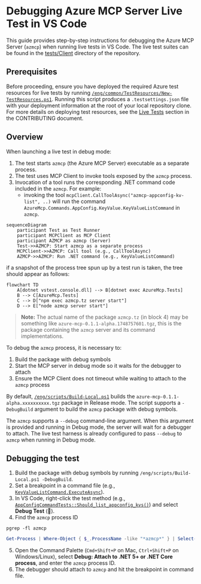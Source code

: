 # Debugging Azure MCP Server Live Test in VS Code

This guide provides step-by-step instructions for debugging the Azure MCP Server (`azmcp`) when running live tests in VS Code. The live test suites can be found in the [tests/Client](https://github.com/Azure/azure-mcp/tree/main/tests/Client) directory of the repository.

## Prerequisites

Before proceeding, ensure you have deployed the required Azure test resources for live tests by running [`/eng/common/TestResources/New-TestResources.ps1`](https://github.com/Azure/azure-mcp/blob/main/eng/common/TestResources/New-TestResources.ps1). Running this script produces a `.testsettings.json` file with your deployment information at the root of your local repository clone. For more details on deploying test resources, see the [Live Tests](https://github.com/Azure/azure-mcp/blob/main/CONTRIBUTING.md#live-tests) section in the CONTRIBUTING document.

## Overview

When launching a live test in debug mode:

1. The test starts `azmcp` (the Azure MCP Server) executable as a separate process.
2. The test uses MCP Client to invoke tools exposed by the `azmcp` process.
3. Invocation of a tool runs the corresponding .NET command code included in the `azmcp`. For example:
    * invoking the tool `mcpClient.CallToolAsync("azmcp-appconfig-kv-list", ..)` will run the command `AzureMcp.Commands.AppConfig.KeyValue.KeyValueListCommand` in `azmcp`.

```mermaid
sequenceDiagram
    participant Test as Test Runner
    participant MCPClient as MCP Client
    participant AZMCP as azmcp (Server)
    Test->>AZMCP: Start azmcp as a separate process
    MCPClient->>AZMCP: Call tool (e.g., CallToolAsync)
    AZMCP->>AZMCP: Run .NET command (e.g., KeyValueListCommand)
```

if a snapshot of the process tree spun up by a test run is taken, the tree should appear as follows:

```mermaid
flowchart TD
    A[dotnet vstest.console.dll] --> B[dotnet exec AzureMcp.Tests]
    B --> C[AzureMcp.Tests]
    C --> D["npm exec azmcp.tz server start"]
    D --> E["node azmcp server start"]
```

> **Note:** The actual name of the package `azmcp.tz`  (in block 4) may be something like `azure-mcp-0.1.1-alpha.1748757601.tgz`, this is the package containing the `azmcp` server and its command implementations.

To debug the `azmcp` process, it is necessary to:

1. Build the package with debug symbols
2. Start the MCP server in debug mode so it waits for the debugger to attach
3. Ensure the MCP Client does not timeout while waiting to attach to the `azmcp` process

By default, [`/eng/scripts/Build-Local.ps1`](https://github.com/Azure/azure-mcp/blob/main/eng/scripts/Build-Local.ps1) builds the `azure-mcp-0.1.1-alpha.xxxxxxxxxx.tgz` package in Release mode. The script supports a `-DebugBuild` argument to build the `azmcp` package with debug symbols.

The `azmcp` supports a `--debug` command-line argument. When this argument is provided and running in Debug mode, the server will wait for a debugger to attach. The live test harness is already configured to pass `--debug` to `azmcp` when running in Debug mode.

## Debugging the test

1. Build the package with debug symbols by running `/eng/scripts/Build-Local.ps1 -DebugBuild`.
2. Set a breakpoint in a command file (e.g., [`KeyValueListCommand.ExecuteAsync`](https://github.com/Azure/azure-mcp/blob/main/src/Commands/AppConfig/KeyValue/KeyValueListCommand.cs#L59)).
3. In VS Code, right-click the test method (e.g., [`AppConfigCommandTests::Should_list_appconfig_kvs()`](https://github.com/Azure/azure-mcp/blob/main/tests/Client/AppConfigCommandTests.cs#L48)) and select **Debug Test** (🐞).
4. Find the `azmcp` process ID 

```shell
pgrep -fl azmcp
```

```powershell
Get-Process | Where-Object { $_.ProcessName -like "*azmcp*" } | Select-Object Id, ProcessName, Path
```
5. Open the Command Palette (`Cmd+Shift+P` on Mac, `Ctrl+Shift+P` on Windows/Linux), select **Debug: Attach to .NET 5+ or .NET Core process**, and enter the `azmcp` process ID.
6. The debugger should attach to `azmcp` and hit the breakpoint in command file.

